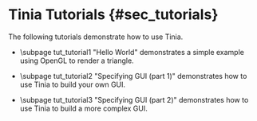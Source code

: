 Tinia Tutorials {#sec_tutorials}
===============

The following tutorials demonstrate how to use Tinia.

- \subpage tut_tutorial1 "Hello World" demonstrates a simple example using
  OpenGL to render a triangle.

- \subpage tut_tutorial2 "Specifying GUI (part 1)" demonstrates how to use Tinia to build
your own GUI.

- \subpage tut_tutorial3 "Specifying GUI (part 2)" demonstrates how to use Tinia to build a
more complex GUI.
